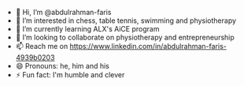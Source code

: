 - 👋 Hi, I’m @abdulrahman-faris
- 👀 I’m interested in chess, table tennis, swimming and physiotherapy 
- 🌱 I’m currently learning ALX's AiCE program 
- 💞️ I’m looking to collaborate on physiotherapy and entrepreneurship
- 📫 Reach me on https://www.linkedin.com/in/abdulrahman-faris-4939b0203
- 😄 Pronouns: he, him and his 
- ⚡ Fun fact: I'm humble and clever 

<!---
abdulrahman-faris/abdulrahman-faris is a ✨ special ✨ repository because its `README.md` (this file) appears on your GitHub profile.
You can click the Preview link to take a look at your changes.
--->
